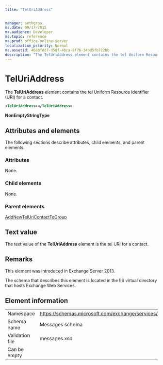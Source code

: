 ```yaml
---
title: "TelUriAddress"
 
 
manager: sethgros
ms.date: 09/17/2015
ms.audience: Developer
ms.topic: reference
ms.prod: office-online-server
localization_priority: Normal
ms.assetid: 468bfdd7-d5df-4bca-8f76-34bd5fb722bb
description: "The TelUriAddress element contains the tel Uniform Resource Identifier (URI) for a contact."
---
```


# TelUriAddress

The **TelUriAddress** element contains the tel Uniform Resource Identifier (URI) for a contact. 
  
```XML
<TelUriAddress></TelUriAddress>
```

 **NonEmptyStringType**
## Attributes and elements

The following sections describe attributes, child elements, and parent elements.
  
### Attributes

None.
  
### Child elements

None.
  
### Parent elements

[AddNewTelUriContactToGroup](addnewteluricontacttogroup.md)
  
## Text value

The text value of the **TelUriAddress** element is the tel URI for a contact. 
  
## Remarks

This element was introduced in Exchange Server 2013.
  
The schema that describes this element is located in the IIS virtual directory that hosts Exchange Web Services.
  
## Element information

|||
|:-----|:-----|
|Namespace  <br/> |https://schemas.microsoft.com/exchange/services/2006/messages  <br/> |
|Schema name  <br/> |Messages schema  <br/> |
|Validation file  <br/> |messages.xsd  <br/> |
|Can be empty  <br/> ||
   

